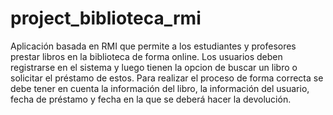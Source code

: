 # project_biblioteca_rmi

Aplicación basada en RMI que permite a los estudiantes y profesores prestar libros en la biblioteca de forma online.
Los usuarios deben registrarse en el sistema y luego tienen la opcion de buscar un libro o solicitar el préstamo de estos. 
Para realizar el proceso de forma correcta se debe tener en cuenta la información del libro, la información del usuario, 
fecha de préstamo y fecha en la que se deberá hacer la devolución.
